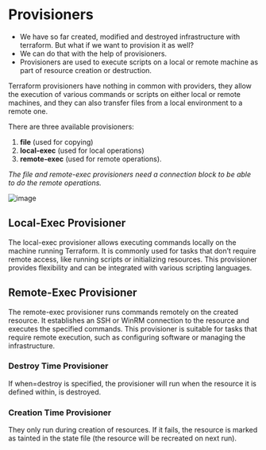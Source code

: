 # Provisioners

* We have so far created, modified and destroyed infrastructure with terraform. But what if we want to provision it as well?
* We can do that with the help of provisioners.
* Provisioners are used to execute scripts on a local or remote machine as part of resource creation or destruction.

Terraform provisioners have nothing in common with providers, they allow the execution of various commands or scripts on either local or remote machines, and they can also transfer files from a local environment to a remote one. 

There are three available provisioners:
1. **file** (used for copying)
2. **local-exec** (used for local operations)
3. **remote-exec** (used for remote operations).
   
*The file and remote-exec provisioners need a connection block to be able to do the remote operations.*

![image](https://github.com/begh-azka/terraform_aws/assets/97597065/5c8ee080-3587-4bcb-ba86-31a98b52dfea)

## Local-Exec Provisioner
The local-exec provisioner allows executing commands locally on the machine running Terraform. It is commonly used for tasks that don’t require remote access, like running scripts or initializing resources. This provisioner provides flexibility and can be integrated with various scripting languages.

## Remote-Exec Provisioner
The remote-exec provisioner runs commands remotely on the created resource. It establishes an SSH or WinRM connection to the resource and executes the specified commands. This provisioner is suitable for tasks that require remote execution, such as configuring software or managing the infrastructure.

### Destroy Time Provisioner
If when=destroy is specified, the provisioner will run when the resource it is defined within, is destroyed.

### Creation Time Provisioner
They only run during creation of resources. If it fails, the resource is marked as tainted in the state file (the resource will be recreated on next run).
